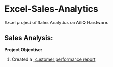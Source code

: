 # Excel-Sales-Analytics
Excel project of Sales Analytics on AtliQ Hardware.
## Sales Analysis:

__Project Objective:__
1. Created a _[customer performance report](https://github.com/Susmitg24/Excel-Sales-Analytics/blob/main/Customer%20Net%20Sales%20Performance%20Report.pdf)

